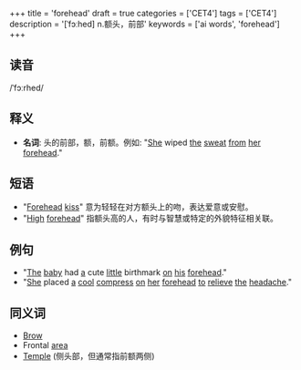 +++
title = 'forehead'
draft = true
categories = ['CET4']
tags = ['CET4']
description = '[ˈfɔːhed] n.额头，前部'
keywords = ['ai words', 'forehead']
+++

## 读音
/ˈfɔːrhed/

## 释义
- **名词**: 头的前部，额，前额。例如: "[She](/zh/post/she/) wiped [the](/zh/post/the/) [sweat](/zh/post/sweat/) [from](/zh/post/from/) [her](/zh/post/her/) [forehead](/zh/post/forehead/)."

## 短语
- "[Forehead](/zh/post/forehead/) [kiss](/zh/post/kiss/)" 意为轻轻在对方额头上的吻，表达爱意或安慰。
- "[High](/zh/post/high/) [forehead](/zh/post/forehead/)" 指额头高的人，有时与智慧或特定的外貌特征相关联。

## 例句
- "[The](/zh/post/the/) [baby](/zh/post/baby/) had [a](/zh/post/a/) cute [little](/zh/post/little/) birthmark [on](/zh/post/on/) [his](/zh/post/his/) [forehead](/zh/post/forehead/)."
- "[She](/zh/post/she/) placed [a](/zh/post/a/) [cool](/zh/post/cool/) [compress](/zh/post/compress/) [on](/zh/post/on/) [her](/zh/post/her/) [forehead](/zh/post/forehead/) [to](/zh/post/to/) [relieve](/zh/post/relieve/) [the](/zh/post/the/) [headache](/zh/post/headache/)."

## 同义词
- [Brow](/zh/post/brow/)
- Frontal [area](/zh/post/area/)
- [Temple](/zh/post/temple/) (侧头部，但通常指前额两侧)
